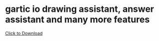 # gartic io drawing assistant, answer assistant and many more features
<a href="script/gartic.io mod menu.js" download>Click to Download</a>
